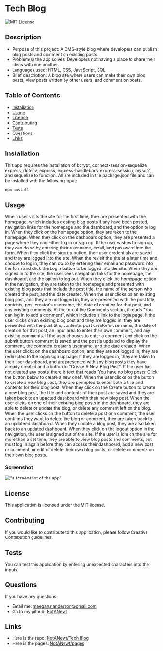 # Tech Blog

![MIT License](https://img.shields.io/badge/license-MIT-green)

## Description

- Purpose of this project: A CMS-style blog where developers can publish blog posts and comment on existing posts.
- Problem(s) the app solves: Developers not having a place to share their ideas with one another.
- Languages used: HTML, CSS, JavaScript, SQL
- Brief description: A blog site where users can make their own blog posts, view posts written by other users, and comment on posts.

## Table of Contents

- [Installation](#installation)
- [Usage](#usage)
- [License](#license)
- [Contributing](#contributing)
- [Tests](#tests)
- [Questions](#questions)
- [Links](#links)

## Installation

This app requires the installation of bcrypt, connect-session-sequelize, express, dotenv, express, express-handlebars, express-session, mysql2, and sequelize to function. All are included in the package.json file and can be installed with the following input:

```bash
npm install
```

## Usage

Whe a user visits the site for the first time, they are presented with the homepage, which includes existing blog posts if any have been posted, navigation links for the homepage and the dashboard, and the option to log in.  When they click on the homepage option, they are taken to the homepage.  When they click on the dashboard option, they are presented a page where they can either log in or sign up.  If the user wishes to sign up, they can do so by entering their user name, email, and password into the form.  When they click the sign up button, their user credentials are saved and they are logged into the site.  When the revisit the site at a later time and choose to log in, they can do so by entering their email and password into the form and click the Login button to be logged into the site.  When they are signed in to the site, the user sees navigation links for the homepage, the dashboard, and the option to log out.  When they click the homepage option in the navigation, they are taken to the homepage and presented with existing blog posts that include the post title, the name of the person who created the post, and the date created.  When the user clicks on an existing blog post, and they are not logged in, they are presented with the post title, contents, post creator's username, the date of creation for that post, and any existing comments. At the top of the Comments section, it reads "You can log in to add a comment", which includes a link to the login page.  If the user clicks on an existing blog post and they are logged in, they are presented with the post title, contents, post creator's username, the date of creation for that post, an input area to enter their own comment, and any existing comments.  If the user chooses to enter a comment and click on the submit button, comment is saved and the post is updated to display the comment, the comment creator’s username, and the date created.  When the user clicks on the dashboard option, and they are not logged in, they are redirected to the login/sign up page.  If they are logged in, they are taken to their user dashboard, and are presented with any blog posts they have already created and a button to "Create A New Blog Post".  If the user has not created any posts, there is text that reads 'You have no blog posts. Click the button below to create a new one!'.  When the user clicks on the button to create a new blog post, they are prompted to enter both a title and contents for their blog post.  When they click on the Create button to create a new blog post, the title and contents of their post are saved and they are taken back to an upadted dashboard with their new blog post. When the user clicks on one of their existing blog posts in the dashboard, they are able to delete or update the blog, or delete any comment left on the blog.  When the user clicks on the button to delete a post or a comment, the user confirms they want to delete the blog or comment, then are taken back to an updateed dashboard.  When they update a blog post, they are also taken back to an updated dashboard.  When they click on the logout option in the navigation, the user is signed out of the site.  If the user is idle on the site for more than a set time, they are able to view blog posts and comments, but must log in again before they can access their dashboard, add a new post or comment, or edit or delete their own blog posts, or delete comments on their own blog posts.


### Screenshot

!["a screenshot of the app"](./img/screenshot)

## License
    
This application is licensed under the MIT license.

## Contributing

If you would like to contribute to this application, please follow Creative Contribution guidelines.

## Tests

You can test this application by entering unexpected characters into the inputs.

## Questions

If you have any questions:

- Email me: [meegan.r.anderson@gmail.com](mailto:meegan.r.anderson@gmail.com)
- Go to my github: [NotANewt](https://github.com/NotANewt)

## Links

- Here is the repo: [NotANewt/Tech Blog](https://www.github.com/NotANewt/hw14_tech_blog)
- Here is the pages: [NotANewt/pages](https://www.meegan-tech-blog.herokuapp.com/)
